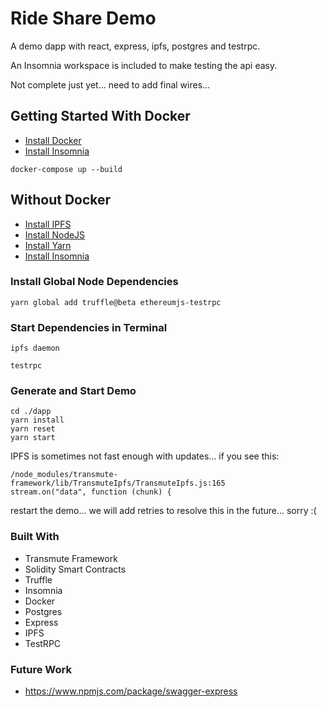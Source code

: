 # Ride Share Demo

A demo dapp with react, express, ipfs, postgres and testrpc.

An Insomnia workspace is included to make testing the api easy.

Not complete just yet... need to add final wires...

## Getting Started With Docker

* [Install Docker](https://docs.docker.com/engine/installation/)
* [Install Insomnia](https://insomnia.rest/)

```
docker-compose up --build
```

## Without Docker

* [Install IPFS](https://ipfs.io/docs/install/)
* [Install NodeJS](https://nodejs.org/en/download/)
* [Install Yarn](https://yarnpkg.com/lang/en/docs/install/)
* [Install Insomnia](https://insomnia.rest/)

### Install Global Node Dependencies

```
yarn global add truffle@beta ethereumjs-testrpc
```

### Start Dependencies in Terminal

```
ipfs daemon
```

```
testrpc
```

### Generate and Start Demo

```
cd ./dapp
yarn install
yarn reset
yarn start
```

IPFS is sometimes not fast enough with updates... if you see this:

```
/node_modules/transmute-framework/lib/TransmuteIpfs/TransmuteIpfs.js:165
stream.on("data", function (chunk) {
```

restart the demo... we will add retries to resolve this in the future... sorry :(

### Built With

* Transmute Framework
* Solidity Smart Contracts
* Truffle
* Insomnia
* Docker
* Postgres
* Express
* IPFS
* TestRPC

### Future Work

* https://www.npmjs.com/package/swagger-express

